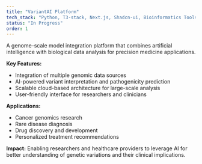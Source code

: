 ```yaml
---
title: "VariantAI Platform"
tech_stack: "Python, T3-stack, Next.js, Shadcn-ui, Bioinformatics Tools, Cloud Computing"
status: "In Progress"
order: 1
---
```


A genome-scale model integration platform that combines artificial intelligence with biological data analysis for precision medicine applications.

**Key Features:**
- Integration of multiple genomic data sources
- AI-powered variant interpretation and pathogenicity prediction
- Scalable cloud-based architecture for large-scale analysis
- User-friendly interface for researchers and clinicians

**Applications:**
- Cancer genomics research
- Rare disease diagnosis
- Drug discovery and development
- Personalized treatment recommendations

**Impact:** Enabling researchers and healthcare providers to leverage AI for better understanding of genetic variations and their clinical implications.
